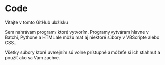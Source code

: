 # Code
<p>Vitajte v tomto GitHub uložisku</p>
<p>Sem nahrávam programy ktoré vytvorím. Programy vytváram hlavne v Batchi, Pythone a HTML ale môžu mať aj niektoré súbory v VBScripte alebo CSS...</p>
<p>Všetky súbory ktoré uverejním sú volne prístupné a môžeťe si ich stiahnuť a použiť ako sa Vám zachce.</p>

